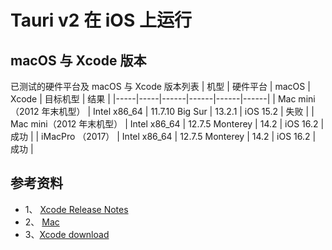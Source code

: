 # Tauri v2 在 iOS 上运行
  
## macOS 与 Xcode 版本
已测试的硬件平台及 macOS 与 Xcode 版本列表
| 机型 | 硬件平台 | macOS | Xcode | 目标机型 | 结果 |
|-----|-----|------|------|------|------|
| Mac mini（2012 年末机型） | Intel x86_64 | 11.7.10 Big Sur | 13.2.1 | iOS 15.2 | 失败 |
| Mac mini（2012 年末机型） | Intel x86_64 | 12.7.5 Monterey | 14.2 | iOS 16.2 | 成功 |
| iMacPro （2017） | Intel x86_64 | 12.7.5 Monterey | 14.2 | iOS 16.2 | 成功 |

## 参考资料
- 1、 [Xcode Release Notes](https://developer.apple.com/documentation/xcode-release-notes)
- 2、 [Mac](https://support.apple.com/zh-cn/docs/mac)
- 3、[Xcode download](https://developer.apple.com/download/all/?q=xcode)
